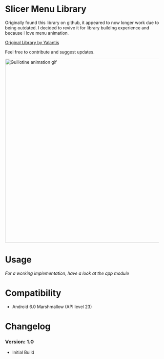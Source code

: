# Slicer Menu Library

Originally found this library on github, it appeared to now longer work due to being outdated. I decided to revive it for library building experience and because I love menu animation.

[Original Library by Yalantis](https://github.com/Yalantis/GuillotineMenu-Android)

Feel free to contribute and suggest updates.

<img src="https://d13yacurqjgara.cloudfront.net/users/495792/screenshots/2113314/draft-03.gif" alt="Guillotine animation gif" style="width:800;height:600">


# Usage

*For a working implementation, have a look at the app module*

# Compatibility
  
  * Android 6.0 Marshmallow (API level 23)
  
# Changelog

### Version: 1.0

  * Initial Build
 

